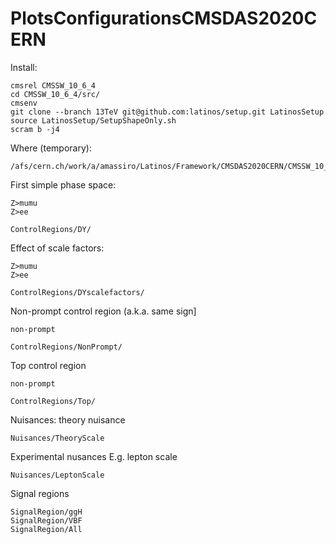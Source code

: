 # PlotsConfigurationsCMSDAS2020CERN

Install:

    cmsrel CMSSW_10_6_4
    cd CMSSW_10_6_4/src/
    cmsenv
    git clone --branch 13TeV git@github.com:latinos/setup.git LatinosSetup
    source LatinosSetup/SetupShapeOnly.sh
    scram b -j4

    
 

 
 

Where (temporary):

    /afs/cern.ch/work/a/amassiro/Latinos/Framework/CMSDAS2020CERN/CMSSW_10_6_4/src
    
First simple phase space:

    Z>mumu
    Z>ee
    
    ControlRegions/DY/
    

Effect of scale factors:

    Z>mumu
    Z>ee
    
    ControlRegions/DYscalefactors/


Non-prompt control region (a.k.a. same sign]

    non-prompt
    
    ControlRegions/NonPrompt/


Top control region 

    non-prompt
    
    ControlRegions/Top/


Nuisances:
theory nuisance 

    Nuisances/TheoryScale

Experimental nusances
E.g. lepton scale

    Nuisances/LeptonScale

    
Signal regions 

    SignalRegion/ggH
    SignalRegion/VBF
    SignalRegion/All
    
 
